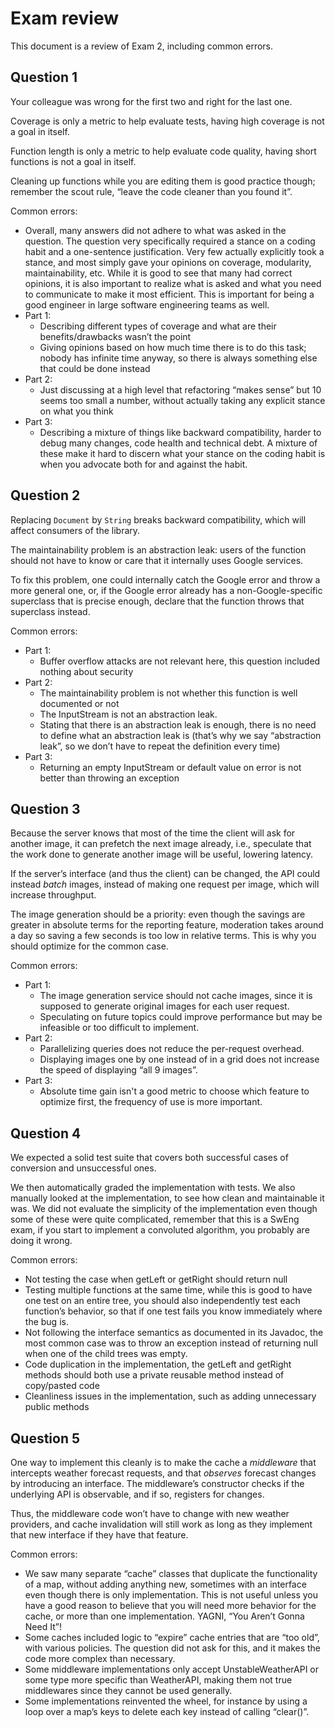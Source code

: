 # Exam review

This document is a review of Exam 2, including common errors.


## Question 1

Your colleague was wrong for the first two and right for the last one.

Coverage is only a metric to help evaluate tests, having high coverage is not a goal in itself.

Function length is only a metric to help evaluate code quality, having short functions is not a goal in itself.

Cleaning up functions while you are editing them is good practice though; remember the scout rule, “leave the code cleaner than you found it”.

Common errors:
* Overall, many answers did not adhere to what was asked in the question.
  The question very specifically required a stance on a coding habit and a one-sentence justification.
  Very few actually explicitly took a stance, and most simply gave your opinions on coverage, modularity, maintainability, etc.
  While it is good to see that many had correct opinions, it is also important to realize what is asked and what you need to communicate to make it most efficient.
  This is important for being a good engineer in large software engineering teams as well.
* Part 1:
    * Describing different types of coverage and what are their benefits/drawbacks wasn’t the point
    * Giving opinions based on how much time there is to do this task; nobody has infinite time anyway, so there is always something else that could be done instead
* Part 2:
    * Just discussing at a high level that refactoring “makes sense” but 10 seems too small a number, without actually taking any explicit stance on what you think
* Part 3:
    * Describing a mixture of things like backward compatibility, harder to debug many changes, code health and technical debt.
      A mixture of these make it hard to discern what your stance on the coding habit is when you advocate both for and against the habit. 


## Question 2

Replacing `Document` by `String` breaks backward compatibility, which will affect consumers of the library.

The maintainability problem is an abstraction leak: users of the function should not have to know or care that it internally uses Google services.

To fix this problem, one could internally catch the Google error and throw a more general one, or, if the Google error already has
a non-Google-specific superclass that is precise enough, declare that the function throws that superclass instead.

Common errors:
* Part 1:
    * Buffer overflow attacks are not relevant here, this question included nothing about security
* Part 2:
    * The maintainability problem is not whether this function is well documented or not
    * The InputStream is not an abstraction leak.
    * Stating that there is an abstraction leak is enough, there is no need to define what an abstraction leak is
      (that’s why we say “abstraction leak”, so we don’t have to repeat the definition every time)
* Part 3:
    * Returning an empty InputStream or default value on error is not better than throwing an exception


## Question 3

Because the server knows that most of the time the client will ask for another image, it can prefetch the next image already, i.e.,
speculate that the work done to generate another image will be useful, lowering latency.

If the server’s interface (and thus the client) can be changed, the API could instead _batch_ images, instead of making one request per image, which will increase throughput.

The image generation should be a priority: even though the savings are greater in absolute terms for the reporting feature, moderation takes around a day
so saving a few seconds is too low in relative terms. This is why you should optimize for the common case.

Common errors:
* Part 1:
    * The image generation service should not cache images, since it is supposed to generate original images for each user request.
    * Speculating on future topics could improve performance but may be infeasible or too difficult to implement.
* Part 2:
    * Parallelizing queries does not reduce the per-request overhead.
    * Displaying images one by one instead of in a grid does not increase the speed of displaying “all 9 images”.
* Part 3:
    * Absolute time gain isn't a good metric to choose which feature to optimize first, the frequency of use is more important.


## Question 4

We expected a solid test suite that covers both successful cases of conversion and unsuccessful ones.

We then automatically graded the implementation with tests. We also manually looked at the implementation, to see how clean and maintainable it was.
We did not evaluate the simplicity of the implementation even though some of these were quite complicated, remember that this is a SwEng exam,
if you start to implement a convoluted algorithm, you probably are doing it wrong.

Common errors:
* Not testing the case when getLeft or getRight should return null
* Testing multiple functions at the same time, while this is good to have one test on an entire tree, you should also independently test each function’s behavior,
  so that if one test fails you know immediately where the bug is.
* Not following the interface semantics as documented in its Javadoc, the most common case was to throw an exception instead of returning null when one of the child trees was empty.
* Code duplication in the implementation, the getLeft and getRight methods should both use a private reusable method instead of copy/pasted code
* Cleanliness issues in the implementation, such as adding unnecessary public methods


## Question 5

One way to implement this cleanly is to make the cache a _middleware_ that intercepts weather forecast requests,
and that _observes_ forecast changes by introducing an interface. The middleware’s constructor checks if the underlying API is observable, and if so, registers for changes.

Thus, the middleware code won’t have to change with new weather providers, and cache invalidation will still work as long as they implement that new interface if they have that feature.

Common errors:
* We saw many separate “cache” classes that duplicate the functionality of a map, without adding anything new,
  sometimes with an interface even though there is only implementation.
  This is not useful unless you have a good reason to believe that you will need more behavior for the cache, or more than one implementation. YAGNI, “You Aren’t Gonna Need It”!
* Some caches included logic to “expire” cache entries that are “too old”, with various policies. The question did not ask for this, and it makes the code more complex than necessary.
* Some middleware implementations only accept UnstableWeatherAPI or some type more specific than WeatherAPI, making them not true middlewares since they cannot be used generally.
* Some implementations reinvented the wheel, for instance by using a loop over a map’s keys to delete each key instead of calling “clear()”.
